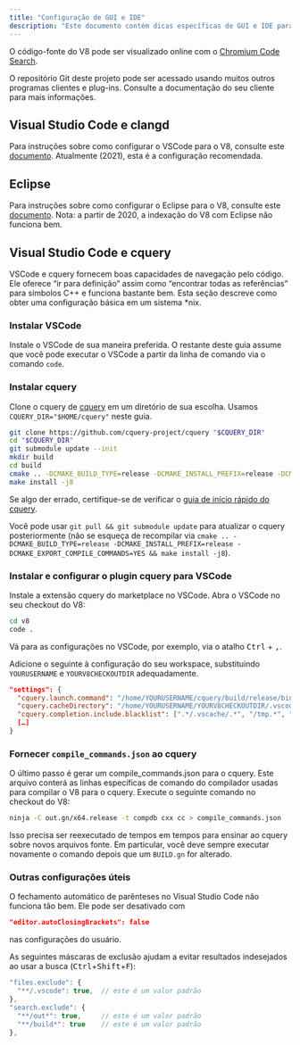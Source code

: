 ```yaml
---
title: "Configuração de GUI e IDE"
description: "Este documento contém dicas específicas de GUI e IDE para trabalhar no código-fonte do V8."
---
```

O código-fonte do V8 pode ser visualizado online com o [Chromium Code Search](https://cs.chromium.org/chromium/src/v8/).

O repositório Git deste projeto pode ser acessado usando muitos outros programas clientes e plug-ins. Consulte a documentação do seu cliente para mais informações.

## Visual Studio Code e clangd

Para instruções sobre como configurar o VSCode para o V8, consulte este [documento](https://docs.google.com/document/d/1BpdCFecUGuJU5wN6xFkHQJEykyVSlGN8B9o3Kz2Oes8/). Atualmente (2021), esta é a configuração recomendada.

## Eclipse

Para instruções sobre como configurar o Eclipse para o V8, consulte este [documento](https://docs.google.com/document/d/1q3JkYNJhib3ni9QvNKIY_uarVxeVDiDi6teE5MbVIGQ/). Nota: a partir de 2020, a indexação do V8 com Eclipse não funciona bem.

## Visual Studio Code e cquery

VSCode e cquery fornecem boas capacidades de navegação pelo código. Ele oferece “ir para definição” assim como “encontrar todas as referências” para símbolos C++ e funciona bastante bem. Esta seção descreve como obter uma configuração básica em um sistema *nix.

### Instalar VSCode

Instale o VSCode de sua maneira preferida. O restante deste guia assume que você pode executar o VSCode a partir da linha de comando via o comando `code`.

### Instalar cquery

Clone o cquery de [cquery](https://github.com/cquery-project/cquery) em um diretório de sua escolha. Usamos `CQUERY_DIR="$HOME/cquery"` neste guia.

```bash
git clone https://github.com/cquery-project/cquery "$CQUERY_DIR"
cd "$CQUERY_DIR"
git submodule update --init
mkdir build
cd build
cmake .. -DCMAKE_BUILD_TYPE=release -DCMAKE_INSTALL_PREFIX=release -DCMAKE_EXPORT_COMPILE_COMMANDS=YES
make install -j8
```

Se algo der errado, certifique-se de verificar o [guia de início rápido do cquery](https://github.com/cquery-project/cquery/wiki).

Você pode usar `git pull && git submodule update` para atualizar o cquery posteriormente (não se esqueça de recompilar via `cmake .. -DCMAKE_BUILD_TYPE=release -DCMAKE_INSTALL_PREFIX=release -DCMAKE_EXPORT_COMPILE_COMMANDS=YES && make install -j8`).

### Instalar e configurar o plugin cquery para VSCode

Instale a extensão cquery do marketplace no VSCode. Abra o VSCode no seu checkout do V8:

```bash
cd v8
code .
```

Vá para as configurações no VSCode, por exemplo, via o atalho <kbd>Ctrl</kbd> + <kbd>,</kbd>.

Adicione o seguinte à configuração do seu workspace, substituindo `YOURUSERNAME` e `YOURV8CHECKOUTDIR` adequadamente.

```json
"settings": {
  "cquery.launch.command": "/home/YOURUSERNAME/cquery/build/release/bin/cquery",
  "cquery.cacheDirectory": "/home/YOURUSERNAME/YOURV8CHECKOUTDIR/.vscode/cquery_cached_index/",
  "cquery.completion.include.blacklist": [".*/.vscache/.*", "/tmp.*", "build/.*"],
  […]
}
```

### Fornecer `compile_commands.json` ao cquery

O último passo é gerar um compile_commands.json para o cquery. Este arquivo conterá as linhas específicas de comando do compilador usadas para compilar o V8 para o cquery. Execute o seguinte comando no checkout do V8:

```bash
ninja -C out.gn/x64.release -t compdb cxx cc > compile_commands.json
```

Isso precisa ser reexecutado de tempos em tempos para ensinar ao cquery sobre novos arquivos fonte. Em particular, você deve sempre executar novamente o comando depois que um `BUILD.gn` for alterado.

### Outras configurações úteis

O fechamento automático de parênteses no Visual Studio Code não funciona tão bem. Ele pode ser desativado com

```json
"editor.autoClosingBrackets": false
```

nas configurações do usuário.

As seguintes máscaras de exclusão ajudam a evitar resultados indesejados ao usar a busca (<kbd>Ctrl</kbd>+<kbd>Shift</kbd>+<kbd>F</kbd>):

```js
"files.exclude": {
  "**/.vscode": true,  // este é um valor padrão
},
"search.exclude": {
  "**/out*": true,     // este é um valor padrão
  "**/build*": true    // este é um valor padrão
},
```
